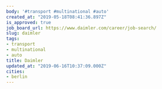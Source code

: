 ```yaml
---
body: '#transport #multinational #auto'
created_at: "2019-05-18T08:41:36.897Z"
is_approved: true
job_board_url: https://www.daimler.com/career/job-search/
slug: daimler
tags:
- transport
- multinational
- auto
title: Daimler
updated_at: "2019-06-16T10:37:09.000Z"
cities:
- berlin
---
```

